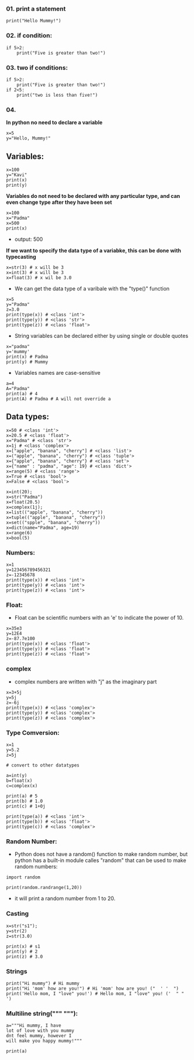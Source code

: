 ### 01. print a statement

```
print("Hello Mummy!")
```
### 02. if condition:
```
if 5>2:
    print("Five is greater than two!")
```
### 03. two if conditions:
```
if 5>2:
    print("Five is greater than two!")
if 2<5:
    print("two is less than five!")
```
### 04. 
**In python no need to declare a variable**
```
x=5
y="Hello, Mummy!"
```
## Variables:
```
x=100
y="Kavi"
print(x)
print(y)
```
**Variables do not need to be declared with any particular type, and can even change type after they have been set**
```
x=100
x="Padma"
x=500
print(x)
```
* output: 500

**If we want to specify the data type of a variabke, this can be done with typecasting**

```
x=str(3) # x will be 3
x=int(3) # x will be 3
x=float(3) # x wil be 3.0
```
* We can get the data type of a varibale with the "type()" function
```
x=5
y="Padma"
z=3.0
print(type(x)) # <class 'int'>
print(type(y)) # <class 'str'>
print(type(z)) # <class 'float'>
```
* String variables can be declared either by using single or double quotes
```
x="padma"
y='mummy'
print(x) # Padma
print(y) # Mummy
```
* Variables names are case-sensitive
```
a=4
A="Padma"
print(a) # 4
print(A) # Padma # A will not override a
```
## Data types:
```
x=50 # <class 'int'>
x=20.5 # <class 'float'>
x="Padma" # <class 'str'>
x=1j # <class 'complex'>
x=["apple", "banana", "cherry"] # <class 'list'>
x=("apple", "banana", "cherry") # <class 'tuple'>
x={"apple", "banana", "cherry"} # <class 'set'>
x={"name" : "padma", "age": 19} # <class 'dict'>
x=range(5) # <class 'range'>
x=True # <class 'bool'>
x=False # <class 'bool'>
```
```
x=int(20);
x=str("Padma")
x=float(20.5)
x=complex(1j);
x=list(("apple", "banana", "cherry"))
x=tuple(("apple", "banana", "cherry"))
x=set(("spple", "banana", "cherry"))
x=dict(name="Padma", age=19)
x=range(6)
x=bool(5)
```
### Numbers:
```
x=1
y=123456789456321
z=-12345678
print(type(x)) # <class 'int'>
print(type(y)) # <class 'int'>
print(type(z)) # <class 'int'>
```
### Float:
* Float can be scientific numbers with an 'e' to indicate the power of 10.
```
x=35e3
y=12E4
z=-87.7e100
print(type(x)) # <class 'float'>
print(type(y)) # <class 'float'>
print(type(z)) # <class 'float'>
```

### complex
* complex numbers are written with "j" as the imaginary part
```
x=3+5j
y=5j
z=-6j
print(type(x)) # <class 'complex'>
print(type(y)) # <class 'complex'>
print(type(z)) # <class 'complex'>
```
### Type Comversion:
```
x=1
y=5.2
z=5j

# convert to other datatypes

a=int(y)
b=float(x)
c=complex(x)

print(a) # 5
print(b) # 1.0
print(c) # 1+0j 

print(type(a)) # <class 'int'>
print(type(b)) # <class 'float'>
print(type(c)) # <class 'complex'>
```

### Random Number:
* Python does not have a random() function to make random number, but python has a built-in module calles "random" that can be used to make random numbers:
```
import random

print(random.randrange(1,20))
```
* it will print a random number from 1 to 20.

### Casting
```
x=str("s1");
y=str(2)
z=str(3.0)

print(x) # s1
print(y) # 2
print(z) # 3.0
```
### Strings
```
print("Hi mummy") # Hi mummy
print("Hi 'mom' how are you!") # Hi 'mom' how are you! ("  ' '  ")
print('Hello mom, I "love" you!') # Hello mom, I "love" you! ('  " "  ')
```
### Multiline string("""   """):
```
a="""Hi mummy, I have  
lot of love with you mummy
dnt feel mummy, however I 
will make you happy mummy!"""

print(a)
```

